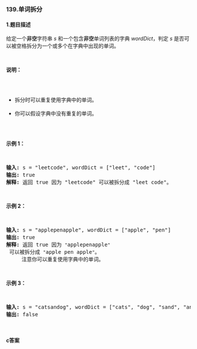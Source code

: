 ### 139.单词拆分

#### 1.题目描述

<p>给定一个<strong>非空</strong>字符串 <em>s</em> 和一个包含<strong>非空</strong>单词列表的字典 <em>wordDict</em>，判定&nbsp;<em>s</em> 是否可以被空格拆分为一个或多个在字典中出现的单词。</p><br/><p><strong>说明：</strong></p><br/><ul><br/>	<li>拆分时可以重复使用字典中的单词。</li><br/>	<li>你可以假设字典中没有重复的单词。</li><br/></ul><br/><p><strong>示例 1：</strong></p><br/><pre><strong>输入:</strong> s = &quot;leetcode&quot;, wordDict = [&quot;leet&quot;, &quot;code&quot;]<br/><strong>输出:</strong> true<br/><strong>解释:</strong> 返回 true 因为 &quot;leetcode&quot; 可以被拆分成 &quot;leet code&quot;。<br/></pre><br/><p><strong>示例 2：</strong></p><br/><pre><strong>输入:</strong> s = &quot;applepenapple&quot;, wordDict = [&quot;apple&quot;, &quot;pen&quot;]<br/><strong>输出:</strong> true<br/><strong>解释:</strong> 返回 true 因为 <code>&quot;</code>applepenapple<code>&quot;</code> 可以被拆分成 <code>&quot;</code>apple pen apple<code>&quot;</code>。<br/>&nbsp;    注意你可以重复使用字典中的单词。<br/></pre><br/><p><strong>示例 3：</strong></p><br/><pre><strong>输入:</strong> s = &quot;catsandog&quot;, wordDict = [&quot;cats&quot;, &quot;dog&quot;, &quot;sand&quot;, &quot;and&quot;, &quot;cat&quot;]<br/><strong>输出:</strong> false<br/></pre><br/>

#### c答案

```c

